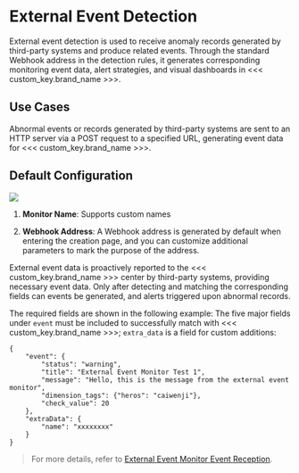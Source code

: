 # External Event Detection

External event detection is used to receive anomaly records generated by third-party systems and produce related events. Through the standard Webhook address in the detection rules, it generates corresponding monitoring event data, alert strategies, and visual dashboards in <<< custom_key.brand_name >>>.

## Use Cases

Abnormal events or records generated by third-party systems are sent to an HTTP server via a POST request to a specified URL, generating event data for <<< custom_key.brand_name >>>.

## Default Configuration


![](../img/third-party.png)


1. **Monitor Name**: Supports custom names

2. **Webhook Address**: A Webhook address is generated by default when entering the creation page, and you can customize additional parameters to mark the purpose of the address.

External event data is proactively reported to the <<< custom_key.brand_name >>> center by third-party systems, providing necessary event data. Only after detecting and matching the corresponding fields can events be generated, and alerts triggered upon abnormal records.

The required fields are shown in the following example: The five major fields under `event` must be included to successfully match with <<< custom_key.brand_name >>>; `extra_data` is a field for custom additions:

```
{
    "event": {
        "status": "warning",
        "title": "External Event Monitor Test 1",
        "message": "Hello, this is the message from the external event monitor",
        "dimension_tags": {"heros": "caiwenji"},
        "check_value": 20
    },
    "extraData": {
        "name": "xxxxxxxx"
    }
}
```

> For more details, refer to [External Event Monitor Event Reception](../../open-api/checker/receive.md).